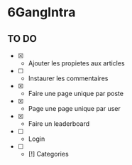 # 6GangIntra


## TO DO

- [X] - Ajouter les propietes aux articles
- [ ] - Instaurer les commentaires
- [X] - Faire une page unique par poste
- [X] - Page une page unique par user
- [X] - Faire un leaderboard
- [ ] - Login
- [ ] - [!] Categories